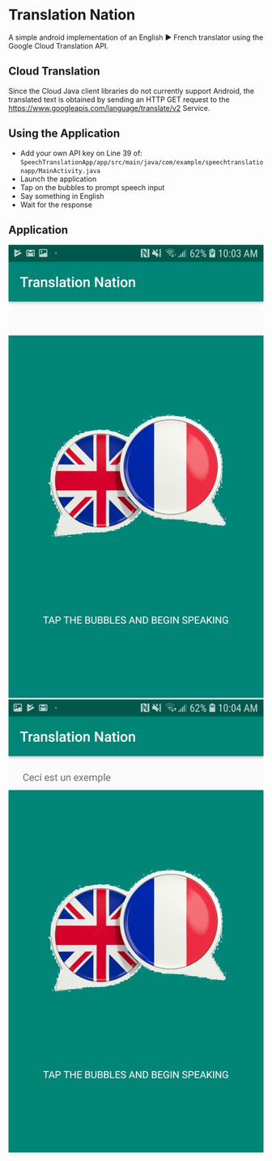 # Translation Nation
A simple android implementation of an English :arrow_forward: French translator using the Google Cloud Translation API.

## Cloud Translation
Since the Cloud Java client libraries do not currently support Android, the translated text is obtained by sending an HTTP GET request to the https://www.googleapis.com/language/translate/v2 Service.

## Using the Application
* Add your own API key on Line 39 of:
`SpeechTranslationApp/app/src/main/java/com/example/speechtranslationapp/MainActivity.java`
* Launch the application
* Tap on the bubbles to prompt speech input
* Say something in English
* Wait for the response

## Application
![Default](/public/Default.jpg)
![Example](/public/Example.jpg)

